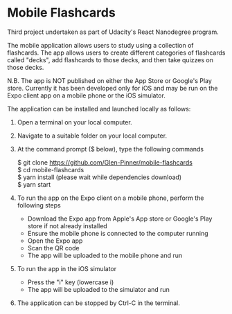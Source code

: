 # Mobile Flashcards

Third project undertaken as part of Udacity's React Nanodegree program.

The mobile application allows users to study using a collection of flashcards. The app
allows users to create different categories of flashcards called "decks", add flashcards
to those decks, and then take quizzes on those decks.

N.B. The app is NOT published on either the App Store or Google's Play store. Currently it
has been developed only for iOS and may be run on the Expo client app on a mobile phone or
the iOS simulator. 

The application can be installed and launched locally as follows:

1. Open a terminal on your local computer.
2. Navigate to a suitable folder on your local computer.
3. At the command prompt ($ below), type the following commands
   
   $ git clone https://github.com/Glen-Pinner/mobile-flashcards  
   $ cd mobile-flashcards  
   $ yarn install (please wait while dependencies download)  
   $ yarn start

4. To run the app on the Expo client on a mobile phone, perform the following steps
   
   - Download the Expo app from Apple's App store or Google's Play store if not already installed 
   - Ensure the mobile phone is connected to the computer running  
   - Open the Expo app
   - Scan the QR code
   - The app will be uploaded to the mobile phone and run

5. To run the app in the iOS simulator
   
   - Press the "i" key (lowercase i)
   - The app will be uploaded to the simulator and run

6. The application can be stopped by Ctrl-C in the terminal.

